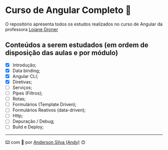 # Curso de Angular Completo :rocket:

O repositório apresenta todos os estudos realizados no curso de Angular da professora [Loiane Groner](https://loiane.training/curso/angular)

## Conteúdos a serem estudados (em ordem de disposição das aulas e por módulo)

- [x] Introdução;
- [x] Data binding;
- [x] Angular CLI;
- [x] Diretivas;
- [ ] Serviços;
- [ ] Pipes (Filtros);
- [ ] Rotas;
- [ ] Formulários (Template Driven);
- [ ] Formulários Reativos (data-driven);
- [ ] Http;
- [ ] Depuração / Debug;
- [ ] Build e Deploy;

---
:keyboard: com :purple_heart: por [Anderson Silva (Andy)](https://www.linkedin.com/in/andssilva/) 😊